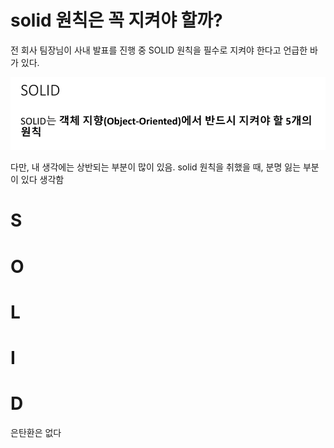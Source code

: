 # solid 원칙은 꼭 지켜야 할까?
전 회사 팀장님이 사내 발표를 진행 중 SOLID 원칙을 필수로 지켜야 한다고 언급한 바가 있다.

![img.png](img.png)

다만, 내 생각에는 상반되는 부분이 많이 있음. solid 원칙을 취했을 때, 분명 잃는 부분이 있다 생각함

# S

# O

# L

# I

# D

은탄환은 없다
